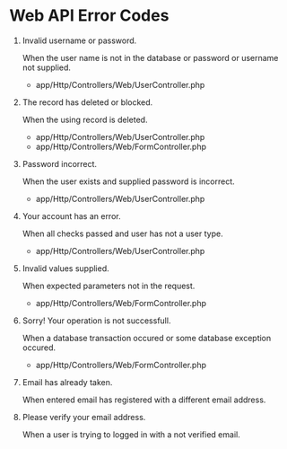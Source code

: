 # Web API Error Codes

1. Invalid username or password.

    When the user name is not in the database or password or username not supplied.

    - app/Http/Controllers/Web/UserController.php

2. The record has deleted or blocked.

   When the using record is deleted.

    - app/Http/Controllers/Web/UserController.php
    - app/Http/Controllers/Web/FormController.php

3. Password incorrect.

    When the user exists and supplied password is incorrect.

    - app/Http/Controllers/Web/UserController.php

4. Your account has an error.

    When all checks passed and user has not a user type.

    - app/Http/Controllers/Web/UserController.php

5. Invalid values supplied.

    When expected parameters not in the request.

    - app/Http/Controllers/Web/FormController.php

6. Sorry! Your operation is not successfull.

    When a database transaction occured or some database exception occured.

    - app/Http/Controllers/Web/FormController.php

7. Email has already taken.

    When entered email has registered with a different email address.

8. Please verify your email address.

    When a user is trying to logged in with a not verified email.